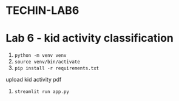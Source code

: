 # TECHIN-LAB6

# Lab 6 - kid activity classification


1. `python -m venv venv`
1. `source venv/bin/activate`
1. `pip install -r requirements.txt`

upload kid activity pdf

1. `streamlit run app.py`

